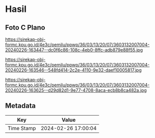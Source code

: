 # Hasil

## Foto C Plano

https://sirekap-obj-formc.kpu.go.id/4e3c/pemilu/ppwp/36/03/13/20/07/3603132007004-20240226-163447--dc0f6c86-108c-4eb0-8ffc-adb879e88f55.jpg

https://sirekap-obj-formc.kpu.go.id/4e3c/pemilu/ppwp/36/03/13/20/07/3603132007004-20240226-163546--548fd414-2c2e-4110-9e32-daef10005817.jpg

https://sirekap-obj-formc.kpu.go.id/4e3c/pemilu/ppwp/36/03/13/20/07/3603132007004-20240226-163625--d29d82d1-9e77-4708-8aca-ecb8b8ca482a.jpg


## Metadata

| Key        | Value               |
| ---------- | ------------------- |
| Time Stamp | 2024-02-26 17:00:04 |



